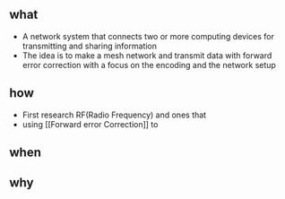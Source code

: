 ## what
- A network system that connects two or more computing devices for transmitting and sharing information
- The idea is to make a mesh  network  and transmit  data with forward error correction with a focus on the encoding and the network setup

## how

- First  research RF(Radio Frequency) and ones that  
-  using [[Forward error Correction]] to 
## when 
## why